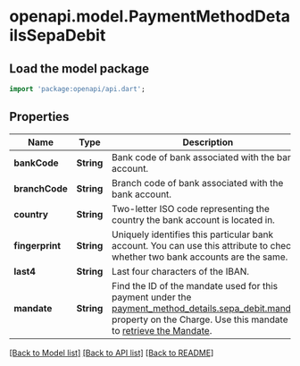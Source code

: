 # openapi.model.PaymentMethodDetailsSepaDebit

## Load the model package
```dart
import 'package:openapi/api.dart';
```

## Properties
Name | Type | Description | Notes
------------ | ------------- | ------------- | -------------
**bankCode** | **String** | Bank code of bank associated with the bank account. | [optional] 
**branchCode** | **String** | Branch code of bank associated with the bank account. | [optional] 
**country** | **String** | Two-letter ISO code representing the country the bank account is located in. | [optional] 
**fingerprint** | **String** | Uniquely identifies this particular bank account. You can use this attribute to check whether two bank accounts are the same. | [optional] 
**last4** | **String** | Last four characters of the IBAN. | [optional] 
**mandate** | **String** | Find the ID of the mandate used for this payment under the [payment_method_details.sepa_debit.mandate](https://stripe.com/docs/api/charges/object#charge_object-payment_method_details-sepa_debit-mandate) property on the Charge. Use this mandate ID to [retrieve the Mandate](https://stripe.com/docs/api/mandates/retrieve). | [optional] 

[[Back to Model list]](../README.md#documentation-for-models) [[Back to API list]](../README.md#documentation-for-api-endpoints) [[Back to README]](../README.md)


